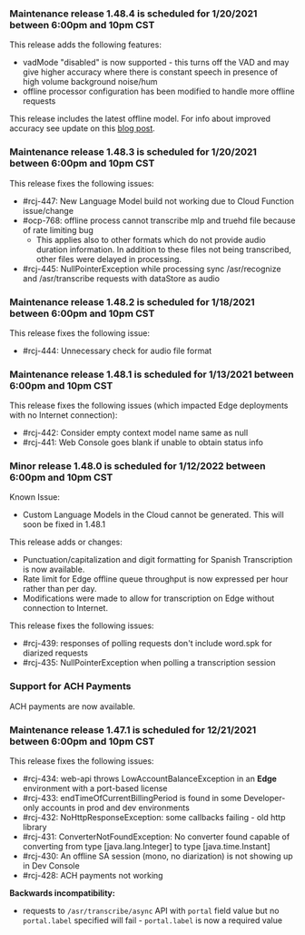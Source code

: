 ### Maintenance release 1.48.4 is scheduled for 1/20/2021 between 6:00pm and 10pm CST

This release adds the following features:
* vadMode "disabled" is now supported - this turns off the VAD and may give higher accuracy where there is constant speech in presence of high volume background noise/hum
* offline processor configuration has been modified to handle more offline requests

This release includes the latest offline model. For info about improved accuracy see update on this [blog post](https://www.voicegain.ai/post/speech-to-text-accuracy-benchmark-october-2021).


### Maintenance release 1.48.3 is scheduled for 1/20/2021 between 6:00pm and 10pm CST

This release fixes the following issues:
* #rcj-447: New Language Model build not working due to Cloud Function issue/change
* #ocp-768: offline process cannot transcribe mlp and truehd file because of rate limiting bug
   * This applies also to other formats which do not provide audio duration information. In addition to these files not being transcribed, other files were delayed in processing.
* #rcj-445: NullPointerException while processing sync /asr/recognize and /asr/transcribe requests with dataStore as audio

### Maintenance release 1.48.2 is scheduled for 1/18/2021 between 6:00pm and 10pm CST

This release fixes the following issue:
* #rcj-444: Unnecessary check for audio file format

### Maintenance release 1.48.1 is scheduled for 1/13/2021 between 6:00pm and 10pm CST

This release fixes the following issues (which impacted Edge deployments with no Internet connection):
* #rcj-442: Consider empty context model name same as null
* #rcj-441: Web Console goes blank if unable to obtain status info


### Minor release 1.48.0 is scheduled for 1/12/2022 between 6:00pm and 10pm CST

Known Issue:
* Custom Language Models in the Cloud cannot be generated. This will soon be fixed in 1.48.1 

This release adds or changes:
* Punctuation/capitalization and digit formatting for Spanish Transcription is now available.
* Rate limit for Edge offline queue throughput is now expressed per hour rather than per day.
* Modifications were made to allow for transcription on Edge without connection to Internet.

This release fixes the following issues:
* #rcj-439: responses of polling requests don't include word.spk for diarized requests
* #rcj-435: NullPointerException when polling a transcription session

### Support for ACH Payments

ACH payments are now available.

### Maintenance release 1.47.1 is scheduled for 12/21/2021 between 6:00pm and 10pm CST

This release fixes the following issues:
* #rcj-434: web-api throws LowAccountBalanceException in an **Edge** environment with a port-based license
* #rcj-433: endTimeOfCurrentBillingPeriod is found in some Developer-only accounts in prod and dev environments
* #rcj-432: NoHttpResponseException: some callbacks failing - old http library
* #rcj-431: ConverterNotFoundException: No converter found capable of converting from type [java.lang.Integer] to type [java.time.Instant]
* #rcj-430: An offline SA session (mono, no diarization) is not showing up in Dev Console
* #rcj-428: ACH payments not working

**Backwards incompatibility:**
* requests to `/asr/transcribe/async` API with `portal` field value but no `portal.label` specified will fail - `portal.label` is now a required value 









































 













































